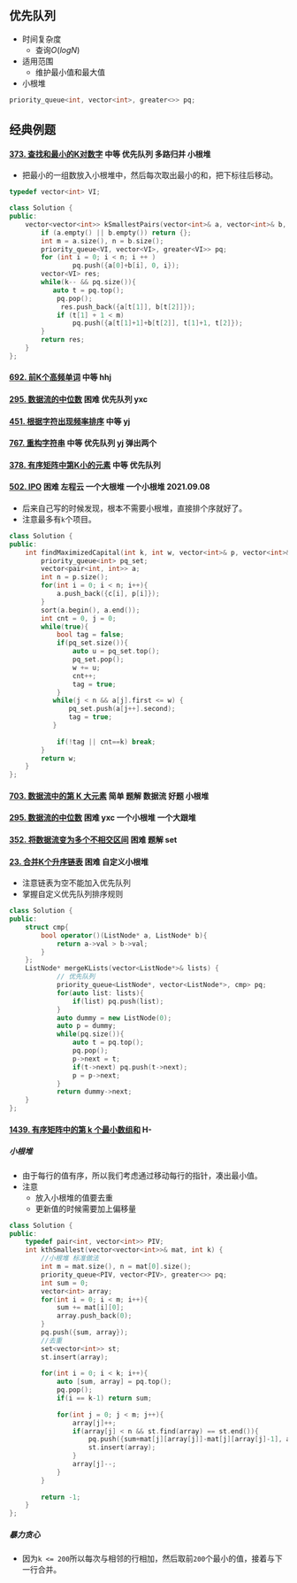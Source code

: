 ## 优先队列

-   时间复杂度
    -   查询$O(log N)$
-   适用范围
    -   维护最小值和最大值
-   小根堆

```cpp
priority_queue<int, vector<int>, greater<>> pq;
```

## 经典例题

#### [373. 查找和最小的K对数字](https://leetcode-cn.com/problems/find-k-pairs-with-smallest-sums/) 中等 优先队列 多路归并 小根堆

-   把最小的一组数放入小根堆中，然后每次取出最小的和，把下标往后移动。

```cpp
typedef vector<int> VI;

class Solution {
public:
    vector<vector<int>> kSmallestPairs(vector<int>& a, vector<int>& b, int k) {
        if (a.empty() || b.empty()) return {};
        int m = a.size(), n = b.size();
        priority_queue<VI, vector<VI>, greater<VI>> pq;
        for (int i = 0; i < n; i ++ ) 
                pq.push({a[0]+b[i], 0, i});
        vector<VI> res;
        while(k-- && pq.size()){
           auto t = pq.top();
            pq.pop();
             res.push_back({a[t[1]], b[t[2]]});
            if (t[1] + 1 < m)
                pq.push({a[t[1]+1]+b[t[2]], t[1]+1, t[2]});  
        }
        return res;
    }
};

```

#### [692. 前K个高频单词](https://leetcode-cn.com/problems/top-k-frequent-words/)   中等 hhj

#### [295. 数据流的中位数](https://leetcode-cn.com/problems/find-median-from-data-stream/)  困难 优先队列 yxc

#### [451. 根据字符出现频率排序](https://leetcode-cn.com/problems/sort-characters-by-frequency/) 中等 yj 

#### [767. 重构字符串](https://leetcode-cn.com/problems/reorganize-string/) 中等 优先队列 yj 弹出两个

#### [378. 有序矩阵中第K小的元素](https://leetcode-cn.com/problems/kth-smallest-element-in-a-sorted-matrix/) 中等 优先队列

#### [502. IPO](https://leetcode-cn.com/problems/ipo/) 困难 左程云 一个大根堆 一个小根堆 2021.09.08

-   后来自己写的时候发现，根本不需要小根堆，直接排个序就好了。
-   注意最多有`k`个项目。

```cpp
class Solution {
public:
    int findMaximizedCapital(int k, int w, vector<int>& p, vector<int>& c) {
        priority_queue<int> pq_set;
        vector<pair<int, int>> a;
        int n = p.size();
        for(int i = 0; i < n; i++){
            a.push_back({c[i], p[i]});
        }
        sort(a.begin(), a.end());
        int cnt = 0, j = 0;
        while(true){
            bool tag = false;
            if(pq_set.size()){
                auto u = pq_set.top();
                pq_set.pop();
                w += u;
                cnt++;
                tag = true;
            }
           while(j < n && a[j].first <= w) {
               pq_set.push(a[j++].second);
               tag = true;
           }
            
            if(!tag || cnt==k) break;
        }
        return w;
    }
};
```



#### [703. 数据流中的第 K 大元素](https://leetcode-cn.com/problems/kth-largest-element-in-a-stream/) 简单 题解 数据流 好题  小根堆

#### [295. 数据流的中位数](https://leetcode-cn.com/problems/find-median-from-data-stream/) 困难 yxc  一个小根堆 一个大跟堆 

#### [352. 将数据流变为多个不相交区间](https://leetcode-cn.com/problems/data-stream-as-disjoint-intervals/) 困难 题解 set 

#### [23. 合并K个升序链表](https://leetcode-cn.com/problems/merge-k-sorted-lists/) 困难 自定义小根堆

-   注意链表为空不能加入优先队列
-   掌握自定义优先队列排序规则

```cpp
class Solution {
public:
    struct cmp{
        bool operator()(ListNode* a, ListNode* b){
            return a->val > b->val;
        }
    };
    ListNode* mergeKLists(vector<ListNode*>& lists) {
            // 优先队列
            priority_queue<ListNode*, vector<ListNode*>, cmp> pq; 
            for(auto list: lists){
                if(list) pq.push(list);
            }
            auto dummy = new ListNode(0);
            auto p = dummy;
            while(pq.size()){
                auto t = pq.top();
                pq.pop();
                p->next = t;
                if(t->next) pq.push(t->next);
                p = p->next;
            }
            return dummy->next;
    }
};
```

#### [1439. 有序矩阵中的第 k 个最小数组和](https://leetcode-cn.com/problems/find-the-kth-smallest-sum-of-a-matrix-with-sorted-rows/) H-

##### 小根堆

-   由于每行的值有序，所以我们考虑通过移动每行的指针，凑出最小值。
-   注意
    -   放入小根堆的值要去重
    -   更新值的时候需要加上偏移量

```cpp
class Solution {
public:
    typedef pair<int, vector<int>> PIV;
    int kthSmallest(vector<vector<int>>& mat, int k) {
        //小根堆 标准做法
        int m = mat.size(), n = mat[0].size();
        priority_queue<PIV, vector<PIV>, greater<>> pq;
        int sum = 0;
        vector<int> array;
        for(int i = 0; i < m; i++){
            sum += mat[i][0];
            array.push_back(0);
        }
        pq.push({sum, array});
        //去重
        set<vector<int>> st;
        st.insert(array);
        
        for(int i = 0; i < k; i++){
            auto [sum, array] = pq.top();
            pq.pop();
            if(i == k-1) return sum;
            
            for(int j = 0; j < m; j++){
                array[j]++;
                if(array[j] < n && st.find(array) == st.end()){
                    pq.push({sum+mat[j][array[j]]-mat[j][array[j]-1], array});
                    st.insert(array);
                }
                array[j]--;
            }
        }
        
        return -1;
    }
};
```

##### 暴力贪心

-   因为`k <= 200`所以每次与相邻的行相加，然后取前`200`个最小的值，接着与下一行合并。



